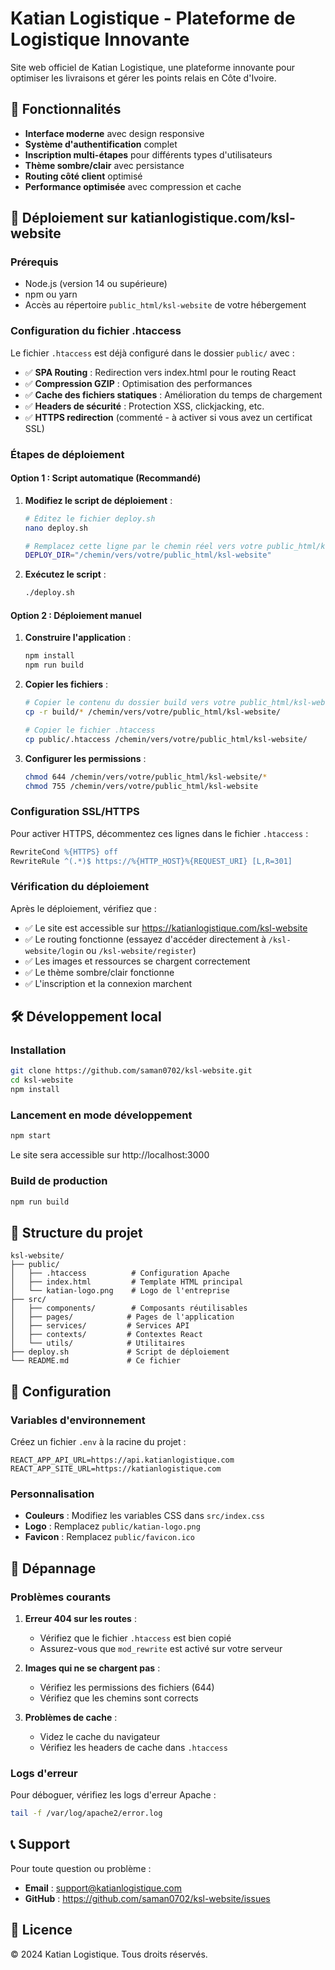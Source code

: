 # Katian Logistique - Plateforme de Logistique Innovante

Site web officiel de Katian Logistique, une plateforme innovante pour optimiser les livraisons et gérer les points relais en Côte d'Ivoire.

## 🌟 Fonctionnalités

- **Interface moderne** avec design responsive
- **Système d'authentification** complet
- **Inscription multi-étapes** pour différents types d'utilisateurs
- **Thème sombre/clair** avec persistance
- **Routing côté client** optimisé
- **Performance optimisée** avec compression et cache

## 🚀 Déploiement sur katianlogistique.com/ksl-website

### Prérequis

- Node.js (version 14 ou supérieure)
- npm ou yarn
- Accès au répertoire `public_html/ksl-website` de votre hébergement

### Configuration du fichier .htaccess

Le fichier `.htaccess` est déjà configuré dans le dossier `public/` avec :

- ✅ **SPA Routing** : Redirection vers index.html pour le routing React
- ✅ **Compression GZIP** : Optimisation des performances
- ✅ **Cache des fichiers statiques** : Amélioration du temps de chargement
- ✅ **Headers de sécurité** : Protection XSS, clickjacking, etc.
- ✅ **HTTPS redirection** (commenté - à activer si vous avez un certificat SSL)

### Étapes de déploiement

#### Option 1 : Script automatique (Recommandé)

1. **Modifiez le script de déploiement** :
   ```bash
   # Éditez le fichier deploy.sh
   nano deploy.sh
   
   # Remplacez cette ligne par le chemin réel vers votre public_html/ksl-website :
   DEPLOY_DIR="/chemin/vers/votre/public_html/ksl-website"
   ```

2. **Exécutez le script** :
   ```bash
   ./deploy.sh
   ```

#### Option 2 : Déploiement manuel

1. **Construire l'application** :
   ```bash
   npm install
   npm run build
   ```

2. **Copier les fichiers** :
   ```bash
   # Copier le contenu du dossier build vers votre public_html/ksl-website
   cp -r build/* /chemin/vers/votre/public_html/ksl-website/
   
   # Copier le fichier .htaccess
   cp public/.htaccess /chemin/vers/votre/public_html/ksl-website/
   ```

3. **Configurer les permissions** :
   ```bash
   chmod 644 /chemin/vers/votre/public_html/ksl-website/*
   chmod 755 /chemin/vers/votre/public_html/ksl-website
   ```

### Configuration SSL/HTTPS

Pour activer HTTPS, décommentez ces lignes dans le fichier `.htaccess` :

```apache
RewriteCond %{HTTPS} off
RewriteRule ^(.*)$ https://%{HTTP_HOST}%{REQUEST_URI} [L,R=301]
```

### Vérification du déploiement

Après le déploiement, vérifiez que :

- ✅ Le site est accessible sur https://katianlogistique.com/ksl-website
- ✅ Le routing fonctionne (essayez d'accéder directement à `/ksl-website/login` ou `/ksl-website/register`)
- ✅ Les images et ressources se chargent correctement
- ✅ Le thème sombre/clair fonctionne
- ✅ L'inscription et la connexion marchent

## 🛠️ Développement local

### Installation

```bash
git clone https://github.com/saman0702/ksl-website.git
cd ksl-website
npm install
```

### Lancement en mode développement

```bash
npm start
```

Le site sera accessible sur http://localhost:3000

### Build de production

```bash
npm run build
```

## 📁 Structure du projet

```
ksl-website/
├── public/
│   ├── .htaccess          # Configuration Apache
│   ├── index.html         # Template HTML principal
│   └── katian-logo.png    # Logo de l'entreprise
├── src/
│   ├── components/        # Composants réutilisables
│   ├── pages/            # Pages de l'application
│   ├── services/         # Services API
│   ├── contexts/         # Contextes React
│   └── utils/            # Utilitaires
├── deploy.sh             # Script de déploiement
└── README.md             # Ce fichier
```

## 🔧 Configuration

### Variables d'environnement

Créez un fichier `.env` à la racine du projet :

```env
REACT_APP_API_URL=https://api.katianlogistique.com
REACT_APP_SITE_URL=https://katianlogistique.com
```

### Personnalisation

- **Couleurs** : Modifiez les variables CSS dans `src/index.css`
- **Logo** : Remplacez `public/katian-logo.png`
- **Favicon** : Remplacez `public/favicon.ico`

## 🚨 Dépannage

### Problèmes courants

1. **Erreur 404 sur les routes** :
   - Vérifiez que le fichier `.htaccess` est bien copié
   - Assurez-vous que `mod_rewrite` est activé sur votre serveur

2. **Images qui ne se chargent pas** :
   - Vérifiez les permissions des fichiers (644)
   - Vérifiez que les chemins sont corrects

3. **Problèmes de cache** :
   - Videz le cache du navigateur
   - Vérifiez les headers de cache dans `.htaccess`

### Logs d'erreur

Pour déboguer, vérifiez les logs d'erreur Apache :
```bash
tail -f /var/log/apache2/error.log
```

## 📞 Support

Pour toute question ou problème :
- **Email** : support@katianlogistique.com
- **GitHub** : https://github.com/saman0702/ksl-website/issues

## 📄 Licence

© 2024 Katian Logistique. Tous droits réservés. 